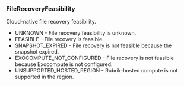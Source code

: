 ### FileRecoveryFeasibility
Cloud-native file recovery feasibility.

- UNKNOWN - File recovery feasibility is unknown.
- FEASIBLE - File recovery is feasible.
- SNAPSHOT_EXPIRED - File recovery is not feasible because the snapshot expired.
- EXOCOMPUTE_NOT_CONFIGURED - File recovery is not feasible because Exocompute is not configured.
- UNSUPPORTED_HOSTED_REGION - Rubrik-hosted compute is not supported in the region.
